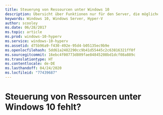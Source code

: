 ```yaml
---
title: Steuerung von Ressourcen unter Windows 10
description: Übersicht über Funktionen nur für den Server, die möglicherweise angezeigt, aber nicht im Hyper-V-Manager unter Windows 10 verwendet werden können.
keywords: Windows 10, Windows Server, Hyper-V
author: scooley
ms.date: 06/28/2017
ms.topic: article
ms.prod: windows-10-hyperv
ms.service: windows-10-hyperv
ms.assetid: d75b96a9-f430-492e-95d4-b05135ec9b9e
ms.openlocfilehash: 5dd61a2482290cc9b41d55445c2c63816321ff0f
ms.sourcegitcommit: 16ebc4f00773d809fae84845208bd1dcf08a889c
ms.translationtype: HT
ms.contentlocale: de-DE
ms.lasthandoff: 04/24/2020
ms.locfileid: "77439687"
---
```

# <a name="resource-controls-missing-on-windows-10"></a>Steuerung von Ressourcen unter Windows 10 fehlt?
